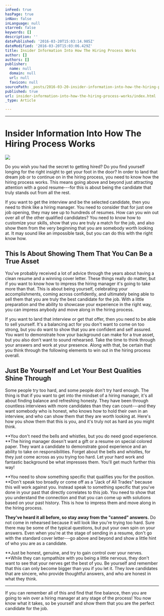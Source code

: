```yaml
---
inFeed: true
hasPage: true
inNav: false
inLanguage: null
starred: false
keywords: []
description: ''
datePublished: '2016-03-20T15:03:14.985Z'
dateModified: '2016-03-20T15:03:06.429Z'
title: Insider Information Into How The Hiring Process Works
author: []
authors: []
publisher:
  name: null
  domain: null
  url: null
  favicon: null
sourcePath: _posts/2016-03-20-insider-information-into-how-the-hiring-process-works.md
published: true
url: insider-information-into-how-the-hiring-process-works/index.html
_type: Article

---
```

****

# Insider Information Into How The Hiring Process Works
![](https://the-grid-user-content.s3-us-west-2.amazonaws.com/3a92bafc-60a3-4f89-ba02-28079cb48d76.jpg)

Do you wish you had the secret to getting hired? Do you find yourself longing for the right insight to get your foot in the door? In order to land that dream job or to continue on in the hiring process, you need to know how the hiring process works. This means going above and beyond just attracting attention with a good resume---for this is about being the candidate that truly stands out from all the rest.

If you want to get the interview and be the selected candidate, then you need to think like a hiring manager. You need to consider that for just one job opening, they may see up to hundreds of resumes. How can you win out over all of the other qualified candidates? You need to know how to customize your skills, show that you are truly a match for the job, and also show them from the very beginning that you are somebody worth looking at. It may sound like an impossible task, but you can do this with the right know how.

## This Is About Showing Them That You Can Be a True Asset

You've probably received a lot of advice through the years about having a clean resume and a winning cover letter. These things really do matter, but if you want to know how to impress the hiring manager it's going to take more than that. This is about being yourself, celebrating your accomplishments, coming across confidently, and ultimately being able to sell them that you are truly the best candidate for the job. With a little preparation and the ability to showcase your experience in the right way, you can impress anybody and move along in the hiring process.

If you want to land that interview or get that offer, then you need to be able to sell yourself. It's a balancing act for you don't want to come on too strong, but you do want to show that you are confident and self assured. You want to demonstrate how your background can make for a true asset, but you also don't want to sound rehearsed. Take the time to think through your answers and work at your presence. Along with that, be certain that you think through the following elements to win out in the hiring process overall. 

## Just Be Yourself and Let Your Best Qualities Shine Through

Some people try too hard, and some people don't try hard enough. The thing is that if you want to get into the mindset of a hiring manager, it's all about finding balance and refreshing honesty. They have been through countless interviews with more candidates than they can count---and they want somebody who is honest, who knows how to hold their own in an interview, and who can show them that they are worth looking at. Here's how you show them that this is you, and it's truly not as hard as you might think.

**You don't need the bells and whistles, but you do need good experience. **The hiring manager doesn't want a gift or a resume on special colored paper. They want a candidate to demonstrate good experience and an ability to take on responsibilities. Forget about the bells and whistles, for they just come across as you trying too hard. Let your hard work and fantastic background be what impresses them. You'll get much further this way!

**You need to show something specific that qualifies you for the position. **Don't speak too broadly or come off as a "Jack of All Trades" because this will work against you. Instead speak to something specific that you've done in your past that directly correlates to this job. You need to show that you understand the connection and that you can come up with solutions based on your past history. This is how to impress them and move along in the hiring process.

**They've heard it all before, so stay away from the "canned" answers.** Do not come in rehearsed because it will look like you're trying too hard. Sure there may be some of the typical questions, but put your own spin on your answers. Even when you're at the stage of sending in a resume, don't go with the standard cover letter---go above and beyond and show a little hint of who you are as a candidate.

**Just be honest, genuine, and try to gain control over your nerves. **While they can sympathize with you being a little nervous, they don't want to see that your nerves get the best of you. Be yourself and remember that this can only become bigger than you if you let it. They love candidates that are sincere, who provide thoughtful answers, and who are honest in what they think.

****

If you can remember all of this and find that fine balance, then you are going to win over a hiring manager at any stage of the process! You now know what it takes, so be yourself and show them that you are the perfect candidate for the job.